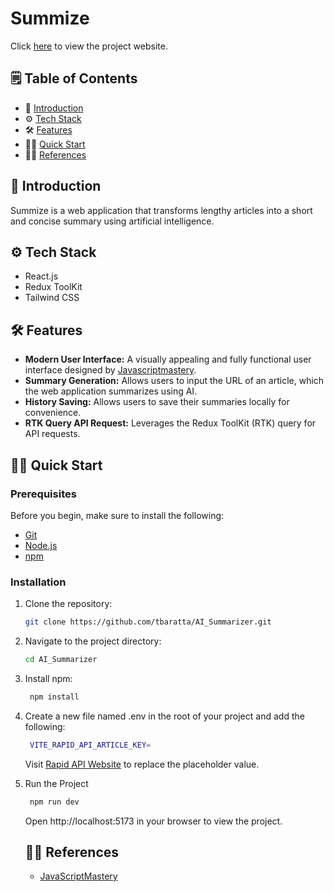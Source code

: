 # Summize

Click [here](https://prismatic-pavlova-22cb2c.netlify.app/) to view the project website.

## 🗒️ Table of Contents

- 🤖 [Introduction](#introduction)
- ⚙️ [Tech Stack](#tech-stack)
- 🛠️ [Features](#features)
- 🏃‍♂️ [Quick Start](#quick-start)
- 🤝🏻 [References](#references)

## 🤖 Introduction <a name="introduction"></a>

Summize is a web application that transforms lengthy articles into a short and concise summary using artificial intelligence.

## ⚙️ Tech Stack <a name="tech-stack"></a>

- React.js
- Redux ToolKit
- Tailwind CSS

## 🛠️ Features <a name="features"></a>

- **Modern User Interface:** A visually appealing and fully functional user interface designed by [Javascriptmastery](https://www.youtube.com/@javascriptmastery).
- **Summary Generation:** Allows users to input the URL of an article, which the web application summarizes using AI.
- **History Saving:** Allows users to save their summaries locally for convenience.
- **RTK Query API Request:** Leverages the Redux ToolKit (RTK) query for API requests.

## 🏃‍♂️ Quick Start <a name="quick-start"></a>

### Prerequisites <a name="prerequisites"></a>

Before you begin, make sure to install the following:

- [Git](https://git-scm.com/)
- [Node.js](https://nodejs.org/en)
- [npm](https://www.npmjs.com/)

### Installation <a name="installation"></a>

1. Clone the repository:

    ```bash
    git clone https://github.com/tbaratta/AI_Summarizer.git
    ```

2. Navigate to the project directory:

    ```bash
    cd AI_Summarizer
    ```

3. Install npm:
   ```bash
    npm install
    ```
4. Create a new file named .env in the root of your project and add the following:
   ```bash
    VITE_RAPID_API_ARTICLE_KEY=
    ```
   Visit [Rapid API Website](https://rapidapi.com/restyler/api/article-extractor-and-summarizer?utm_source=youtube.com%2FJavaScriptMastery&utm_medium=referral&utm_campaign=DevRel) to replace the placeholder value.

5. Run the Project
   ```bash
    npm run dev
    ```
   Open http://localhost:5173 in your browser to view the project.

   ## 🤝🏻 References <a name="references"></a>

   - [JavaScriptMastery](https://www.youtube.com/@javascriptmastery)
   

